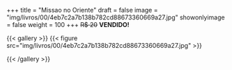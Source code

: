 +++
title = "Missao no Oriente"
draft = false
image = "img/livros/00/4eb7c2a7b138b782cd88673360669a27.jpg"
showonlyimage = false
weight = 100
+++
<span class="sold">~~R$ 20~~</span> **VENDIDO!**

<!--more-->

{{< gallery >}}
{{< figure src="img/livros/00/4eb7c2a7b138b782cd88673360669a27.jpg" >}}

{{< /gallery >}}

